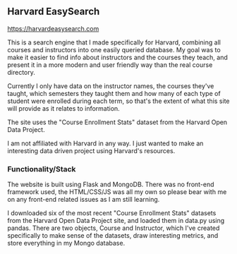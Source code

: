 ## Harvard EasySearch

https://harvardeasysearch.com

This is a search engine that I made specifically for Harvard, combining all courses and instructors into one easily queried database. My goal was to make it easier to find info about 
instructors and the courses they teach, and present it in a more modern and user friendly way than the real course directory.

Currently I only have data on the instructor names, the courses they've taught, which semesters they taught them and how many of each type of student were enrolled during each term, so that's the extent of what this site will provide as it relates to information.

The site uses the "Course Enrollment Stats" dataset from the Harvard Open Data Project.


I am not affiliated with Harvard in any way. I just wanted to make an interesting data driven project using Harvard's resources.



### Functionality/Stack
The website is built using Flask and MongoDB. There was no front-end framework used, the HTML/CSS/JS was all my own so please bear with me on any front-end related issues as I am still learning. 

I downloaded six of the most recent "Course Enrollment Stats" datasets from the Harvard Open Data Project site, and loaded them in data.py using pandas. There are two objects, Course and Instructor, which I've created specifically to make sense of the datasets, draw interesting metrics, and store everything in my Mongo database.

